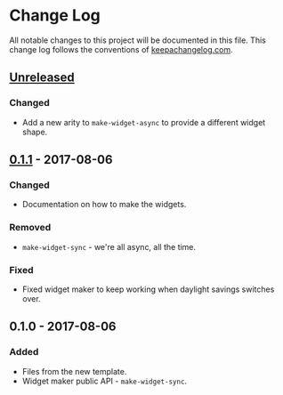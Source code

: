 # Change Log
All notable changes to this project will be documented in this file. This change log follows the conventions of [keepachangelog.com](http://keepachangelog.com/).

## [Unreleased]
### Changed
- Add a new arity to `make-widget-async` to provide a different widget shape.

## [0.1.1] - 2017-08-06
### Changed
- Documentation on how to make the widgets.

### Removed
- `make-widget-sync` - we're all async, all the time.

### Fixed
- Fixed widget maker to keep working when daylight savings switches over.

## 0.1.0 - 2017-08-06
### Added
- Files from the new template.
- Widget maker public API - `make-widget-sync`.

[Unreleased]: https://github.com/your-name/my-clojure/compare/0.1.1...HEAD
[0.1.1]: https://github.com/your-name/my-clojure/compare/0.1.0...0.1.1
